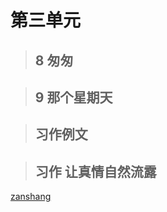 # 第三单元

<Ebook grade="xxyw6b" :pages="43" :paged="43" ></Ebook>

> ## 8 匆匆

<Ebook grade="xxyw6b" :pages="44" :paged="45" ></Ebook>

> ## 9 那个星期天

<Ebook grade="xxyw6b" :pages="46" :paged="49" ></Ebook>

> ## 习作例文

<Ebook grade="xxyw6b" :pages="50" :paged="55" ></Ebook>

> ## 习作 让真情自然流露

<Ebook grade="xxyw6b" :pages="56" :paged="56" ></Ebook>

[zanshang](../res/zanshang.md ':include')